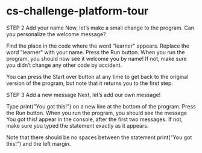 # cs-challenge-platform-tour

STEP 2
Add your name
Now, let’s make a small change to the program. Can you personalize the welcome message?

Find the place in the code where the word "learner" appears.
Replace the word "learner" with your name.
Press the Run button.
When you run the program, you should now see it welcome you by name! If not, make sure you didn’t change any other code by accident.

You can press the Start over button at any time to get back to the original version of the program, but note that it returns you to the first step.

STEP 3
Add a new message
Next, let’s add our own message!

Type print("You got this!") on a new line at the bottom of the program.
Press the Run button.
When you run the program, you should see the message You got this! appear in the console, after the first two messages. If not, make sure you typed the statement exactly as it appears.

Note that there should be no spaces between the statement print("You got this!") and the left margin.